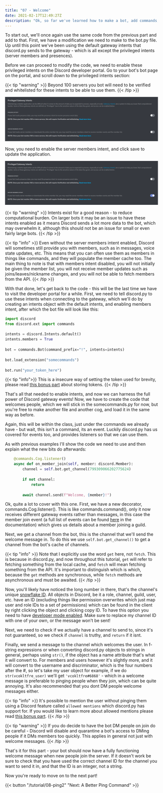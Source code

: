 ```yaml
---
title: "07 - Welcome"
date: 2021-02-17T12:49:27Z
description: "Ok, so far we've learned how to make a bot, add commands, use cogs, and change the status. Let's combine some of this and a bit of new stuff to make something that welcomes users with a custom message when they join a server."
---
```


To start out, we'll once again use the same code from the previous part and add to that. First, we have a modification we need to make to the bot.py file. Up until this point we've been using the default gateway intents that discord.py sends to the gateway - which is all except the privileged intents (server members and presences).

Before we can proceed to modify the code, we need to enable these privileged intents on the Discord developer portal. Go to your bot's bot page on the portal, and scroll down to the privileged intents section:

{{< tip "warning" >}}
Beyond 100 servers you bot will need to be verified and whitelisted for these intents to be able to use them.
{{< /tip >}}

![Privileged Intents](/images/privileged_intents.png)

Now, you need to enable the server members intent, and click save to update the application.

![Privileged Intents](/images/privileged_intents_enabled.png)

{{< tip "warning" >}}
Intents exist for a good reason - to reduce computational burden. On larger bots it may be an issue to have these intents enabled as it means Discord sends a lot more data to the bot, which may overwhelm it, although this should not be an issue for small or even fairly large bots.
{{< /tip >}}

{{< tip "info" >}}
Even without the server members intent enabled, Discord will sometimes still provide you with members, such as in messages, voice state updates, etc. This means that you can often use them as members in things like commands, and they will populate the member cache too. The main thing to note is that with members intent disabled, you will not initially be given the member list, you will not receive member updates such as joins/leaves/nickname changes, and you will not be able to fetch members from the API.
{{< /tip >}}

With that done, let's get back to the code - this will be the last time we have to visit the developer portal for a while. First, we need to tell discord.py to use these intents when connecting to the gateway, which we'll do by creating an intents object with the default intents, and enabling members intent, after which the bot file will look like this:

```py
import discord
from discord.ext import commands

intents = discord.Intents.default()
intents.members = True

bot = commands.Bot(command_prefix="!", intents=intents)

bot.load_extension("somecommands")

bot.run("your_token_here")
```
{{< tip "info">}}
This is a insecure way of setting the token used for brevity, please read [this bonus part](/tips/tokens) about storing tokens.
{{< /tip >}}

That's all that needed to enable intents, and now we can harness the full power of Discord gateway events! Now, we have to create the code that welcomes people, which we will stick in the somecommands.py for now, but you're free to make another file and another cog, and load it in the same way as before.

Again, this will be within the class, just under the commands we already have - but wait, this isn't a command, its an event. Luckily discord.py has us covered for events too, and provides listeners so that we can use them.

As with previous examples I'll show the code we need to use and then explain what the new bits do afterwards:

```py
    @commands.Cog.listener()
    async def on_member_join(self, member: discord.Member):
        channel = self.bot.get_channel(799309066202775624)

        if not channel:
            return

        await channel.send(f"Welcome, {member}!")
```

Ok, quite a lot to cover with this one. First, we have a new decorator, commands.Cog.listener(). This is like commands.command(), only it now receives different gateway events rather than messages, in this case the member join event (a full list of events can be found [here](https://discordpy.readthedocs.io/en/latest/api.html#event-reference) in the documentation) which gives us details about a member joining a guild.

Next, we get a channel from the bot, this is the channel that we'll send the welcome message in. To do this we use `self.bot.get_channel()` to get a channel from the bot's cache of channels.

{{< tip "info" >}}
Note that I explicitly use the word `get` here, not `fetch`. This is because in discord.py, and now throughout this tutorial, `get` will refer to fetching something from the local cache, and `fetch` will mean fetching something from the API. It's important to distinguish which is which, because the `get` methods are synchronous, while `fetch` methods are asynchronous and must be awaited.
{{< /tip >}}

Now, you'll likely have noticed the long number in there, that's the channel's unique [snowflake ID](https://discord.com/developers/docs/reference#snowflakes). All objects in Discord, be it a role, channel, guild, user, etc. have an ID (excluding things like permission overwrites which just map user and role IDs to a set of permissions) which can be found in the client by right clicking the object and clicking copy ID. To have this option you need to have [developer mode enabled](https://support.discord.com/hc/en-us/articles/206346498-Where-can-I-find-my-User-Server-Message-ID-). Make sure to replace my channel ID with one of your own, or the message won't be sent!

Next, we need to check if we actually have a channel to send to, since it's not guaranteed, so we check if `channel` is truthy, and `return` if it isnt.

Finally, we send a message to the channel which welcomes the user. In f-string expressions or when converting discord.py objects to strings in general, perhaps using `str()`, if the object has a name attribute that's what it will convert to. For members and users however it's slightly more, and it will convert to the username and discriminator, which is the four numbers after the #, so let's take my user object for example, if we do `str(vcokltfre_user)` we'll get `'vcokltfre#6868'` - which in a welcome message is preferable to pinging people when they join, which can be quite annoying. It's also recommended that you dont DM people welcome messages either.

{{< tip "info" >}}
It's possible to mention the user without pinging them using a Discord feature called `allowed mentions` which discord.py has support for. If you would like to learn more about allowed mentions please read [this bonus part](/tips/mentions).
{{< /tip >}}

{{< tip "warning" >}}
If you do decide to have the bot DM people on join do be careful - Discord will disable and quarantine a bot's access to DMing people if it DMs members too quickly. This applies in general not just with welcome messages.
{{< /tip >}}

That's it for this part - your bot should now have a fully functioning welcome message when new people join the server. If it doesn't work be sure to check that you have used the correct channel ID for the channel you want to send it in, and that the ID is an integer, not a string.

Now you're ready to move on to the next part!

{{< button "/tutorial/08-ping2" "Next: A Better Ping Command" >}}
